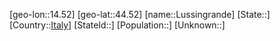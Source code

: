﻿---
location: [44.52,14.52]
type: City
tags:
- geo/City


SpocWebEntityId: 32149
isDeleted: false
confidential: public

---
[geo-lon::14.52]
[geo-lat::44.52]
[name::Lussingrande]
[State::]
[Country::[Italy](geo/Continent/Europe/Italy.md)]
[StateId::]
[Population::]
[Unknown::]

